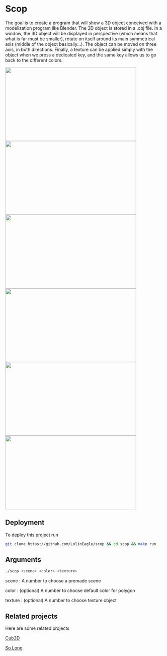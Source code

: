 # Scop
The goal is to create a program that will show a 3D object conceived with a modelization program like Blender. The 3D object is stored in a .obj file. In a window, the 3D object will be displayed in perspective (which means that what is far must be smaller), rotate on itself around its main symmetrical axis (middle of the object basically...). The object can be moved on three axis, in both directions. Finally, a texture can be applied simply with the object when we press a dedicated key, and the same key allows us to go back to the different colors.

<img src="https://github.com/user-attachments/assets/3a1b1716-789d-4671-83aa-32c4303b7d25" width="416" height="234"/>
<img src="https://github.com/user-attachments/assets/73dc89d7-c726-4c43-bdda-d18c6c1cec50" width="416" height="234"/>
<img src="https://github.com/user-attachments/assets/181679cd-2cf9-449b-9ac5-090934edde16" width="416" height="234"/>
<img src="https://github.com/user-attachments/assets/f3bc97c7-da17-4e19-9137-c3a9a79ff6ef" width="416" height="234"/>
<img src="https://github.com/user-attachments/assets/362c8eaf-8cc6-41da-9097-84ccd7ab9b49" width="416" height="234"/>
<img src="https://github.com/user-attachments/assets/cdef6286-8273-4e19-9e8c-3e08ea5f29f1" width="416" height="234"/>

## Deployment
To deploy this project run
```bash
git clone https://github.com/LolinEagle/scop && cd scop && make run
```

## Arguments
```bash
./scop <scene> <color> <texture>
```
scene : A number to choose a premade scene

color : (optional) A number to choose default color for polygon

texture : (optional) A number to choose texture object

## Related projects
Here are some related projects

[Cub3D](https://github.com/LolinEagle/Cub3D)

[So Long](https://github.com/LolinEagle/so_long)
